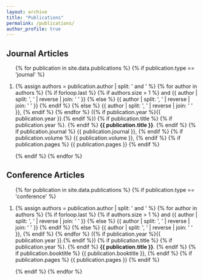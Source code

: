 ```yaml
---
layout: archive
title: "Publications"
permalink: /publications/
author_profile: true
---
```


<div class="publications-list">
  <h2>Journal Articles</h2>
  <ol>
    {% for publication in site.data.publications %}
      {% if publication.type == 'journal' %}
        <li>
          <p>
            {% assign authors = publication.author | split: ' and ' %}
            {% for author in authors %}
              {% if forloop.last %}
                {% if authors.size > 1 %}
                  and {{ author | split: ', ' | reverse | join: ' ' }}
                {% else %}
                  {{ author | split: ', ' | reverse | join: ' ' }}
                {% endif %}
              {% else %}
                {{ author | split: ', ' | reverse | join: ' ' }},
              {% endif %}
            {% endfor %}
            ({% if publication.year %}{{ publication.year }}.{% endif %})
            {% if publication.title %}
              {% if publication.year %}. {% endif %}
              <strong>{{ publication.title }}</strong>.
            {% endif %}
            {% if publication.journal %}
              {{ publication.journal }},
            {% endif %}
            {% if publication.volume %}
              {{ publication.volume }},
            {% endif %}
            {% if publication.pages %}
              {{ publication.pages }}
            {% endif %}
          </p>
        </li>
      {% endif %}
    {% endfor %}
  </ol>
  
  <h2>Conference Articles</h2>
  <ol>
    {% for publication in site.data.publications %}
      {% if publication.type == 'conference' %}
        <li>
          <p>
            {% assign authors = publication.author | split: ' and ' %}
            {% for author in authors %}
              {% if forloop.last %}
                {% if authors.size > 1 %}
                  and {{ author | split: ', ' | reverse | join: ' ' }}
                {% else %}
                  {{ author | split: ', ' | reverse | join: ' ' }}
                {% endif %}
              {% else %}
                {{ author | split: ', ' | reverse | join: ' ' }},
              {% endif %}
            {% endfor %}
            ({% if publication.year %}{{ publication.year }}.{% endif %})
            {% if publication.title %}
              {% if publication.year %}. {% endif %}
              <strong>{{ publication.title }}</strong>.
            {% endif %}
            {% if publication.booktitle %}
              {{ publication.booktitle }},
            {% endif %}
            {% if publication.pages %}
              {{ publication.pages }}
            {% endif %}
          </p>
        </li>
      {% endif %}
    {% endfor %}
  </ol>
</div>
